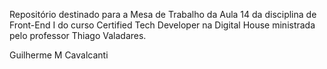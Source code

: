 Repositório destinado para a Mesa de Trabalho da Aula 14 da disciplina de Front-End I do curso Certified Tech Developer na Digital House ministrada pelo professor Thiago Valadares.

Guilherme M Cavalcanti